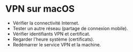 # VPN sur macOS
- Vérifier la connectivité Internet.
- Tester un autre réseau (partage de connexion mobile).
- Vérifier identifiants VPN et certificat.
- Regarder l'heure système (certificats).
- Redémarrer le service VPN et la machine.
